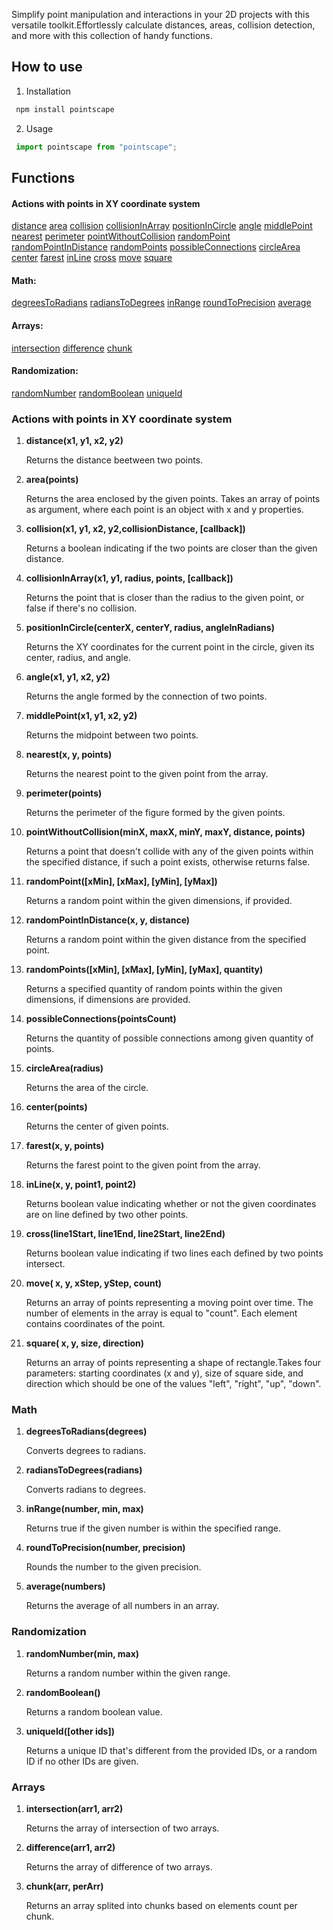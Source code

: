 Simplify point manipulation and interactions in your 2D projects with this versatile toolkit.Effortlessly calculate distances, areas, collision detection, and more with this collection of handy functions.

## How to use

1. Installation
```javascript
 npm install pointscape
```

2. Usage
```javascript
 import pointscape from "pointscape";
```


## Functions

#### Actions with points in XY coordinate system
[distance](#distance)
[area](#distance)
[collision](#collision)
[collisionInArray](#collisionInArray)
[positionInCircle](#positionInCircle)
[angle](#angle)
[middlePoint](#middlePoint)
[nearest](#nearest)
[perimeter](#perimeter)
[pointWithoutCollision](#pointWithoutCollision)
[randomPoint](#randomPoint)
[randomPointInDistance](#randomPointInDistance)
[randomPoints](#randomPoints)
[possibleConnections](#possibleConnections)
[circleArea](#circleArea)
[center](#center)
[farest](#farest)
[inLine](#inLine)
[cross](#cross)
[move](#move)
[square](#square)

#### Math:
[degreesToRadians](#degreesToRadians)
[radiansToDegrees](#radiansToDegrees)
[inRange](#inRange)
[roundToPrecision](#roundToPrecision)
[average](#average)

#### Arrays:
[intersection](#intersection)
[difference](#difference)
[chunk](#chunk)

#### Randomization:
[randomNumber](#randomNumber)
[randomBoolean](#randomBoolean)
[uniqueId](#uniqueId)


### Actions with points in XY coordinate system

1. <b id="distance">distance(x1, y1, x2, y2)</b>

   Returns the distance beetween two points.

2. <b id="area">area(points)</b>

   Returns the area enclosed by the given points.
   Takes an array of points as argument, where each point is an object with x and y properties.

3. <b id="collision">collision(x1, y1, x2, y2,collisionDistance, [callback])</b>

   Returns a boolean indicating if the two points are closer than the given distance.
   
4. <b id="collisionInArray">collisionInArray(x1, y1, radius, points, [callback])</b>

   Returns the point that is closer than the radius to the given point, or false if there's no collision.

5. <b id="positionInCircle">positionInCircle(centerX, centerY, radius, angleInRadians)</b>

    Returns the XY coordinates for the current point in the circle, given its center, radius, and angle.

6. <b id="angle">angle(x1, y1, x2, y2)</b>

   Returns the angle formed by the connection of two points.

7. <b id="middlePoint">middlePoint(x1, y1, x2, y2)</b>

   Returns the midpoint between two points.

8. <b id="nearest">nearest(x, y, points)</b>

   Returns the nearest point to the given point from the array.

9. <b id="perimeter">perimeter(points)</b>

   Returns the perimeter of the figure formed by the given points.

10. <b id="pointWithoutCollision">pointWithoutCollision(minX, maxX, minY, maxY, distance, points)</b>

    Returns a point that doesn't collide with any of the given points within the specified distance, if such a point exists, otherwise returns false.

11. <b id="randomPoint">randomPoint([xMin], [xMax], [yMin], [yMax])</b>
   
    Returns a random point within the given dimensions, if provided.

12. <b id="randomPointInDistance">randomPointInDistance(x, y, distance)</b>
   
    Returns a random point within the given distance from the specified point.

13. <b id="randomPoints">randomPoints([xMin], [xMax], [yMin], [yMax], quantity)</b>
   
    Returns a specified quantity of random points within the given dimensions, if dimensions are provided.

14. <b id="possibleConnections">possibleConnections(pointsCount)</b>
   
    Returns the quantity of possible connections among given quantity of points.

15. <b id="circleArea">circleArea(radius)</b>

    Returns the area of the circle.

16. <b id="center">center(points)</b>

    Returns the center of given points.

17. <b id="farest">farest(x, y, points)</b>

    Returns the farest point to the given point from the array.

18. <b id="inLine">inLine(x, y, point1, point2)</b>

    Returns boolean  value indicating whether or not the given coordinates are on line defined by two other points.

19. <b id="cross">cross(line1Start, line1End, line2Start, line2End)</b>

    Returns boolean value indicating if two lines each defined  by two points intersect.

20. <b id="move">move( x, y, xStep, yStep, count)</b>

    Returns an array of points  representing a moving point over time. The number of elements in the array is equal to "count". Each element contains coordinates of the point.

21. <b id="square">square( x, y, size, direction)</b>

    Returns an array of points  representing a shape of rectangle.Takes  four parameters: starting coordinates (x and y), size of square side, and direction which should be one of the values "left", "right", "up",
    "down".

### Math

1. <b id="degreesToRadians">degreesToRadians(degrees)</b>

    Converts degrees to radians.

2. <b id="radiansToDegrees">radiansToDegrees(radians)</b>

    Converts radians to degrees.

3. <b id="inRange">inRange(number, min, max)</b>
   
    Returns true if the given number is within the specified range.

4. <b id="roundToPrecision">roundToPrecision(number, precision)</b>
   
    Rounds the number to the given precision.

4. <b id="average">average(numbers)</b>
   
    Returns the average of all numbers in an array.

### Randomization

1. <b id="randomNumber">randomNumber(min, max)</b>

    Returns a random number within the given range.

2. <b id="randomBoolean">randomBoolean()</b>
   
    Returns a random boolean value.

3. <b id="uniqueId">uniqueId([other ids])</b>
   
   Returns a unique ID that's different from the provided IDs, or a random ID if no other IDs are given.

### Arrays

1. <b id="intersection">intersection(arr1, arr2)</b>

    Returns the array of intersection of two arrays.

2. <b id="difference">difference(arr1, arr2)</b>

    Returns the array of difference of two arrays.
   
3. <b id="chunk">chunk(arr, perArr)</b>

    Returns an array splited into chunks based on elements count per chunk.
